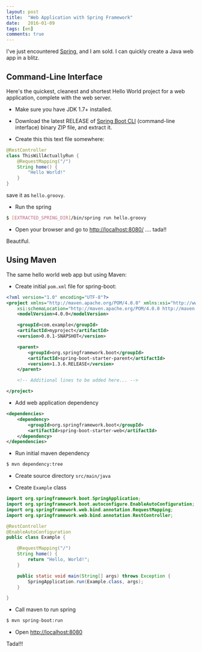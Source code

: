 ```yaml
---
layout: post
title:  "Web Application with Spring Framework"
date:   2016-01-09
tags: [en]
comments: true
---
```


I've just encountered [Spring], and I am sold. I can quickly create a Java web app in a blitz.

## Command-Line Interface

Here's the quickest, cleanest and shortest Hello World project for a web application, complete with the web server.

* Make sure you have JDK 1.7+ installed.

* Download the latest RELEASE of [Spring Boot CLI] (command-line interface) binary ZIP file, and extract it.

* Create this this text file somewhere:

```java
@RestController
class ThisWillActuallyRun {
    @RequestMapping("/")
    String home() {
        "Hello World!"
    }
}
```

  save it as `hello.groovy`.

* Run the spring

```bash
$ [EXTRACTED_SPRING_DIR]/bin/spring run hello.groovy
```

* Open your browser and go to [http://localhost:8080/](http://localhost:8080/) .... tada!!

Beautiful.

## Using Maven

The same hello world web app but using Maven:

* Create initial `pom.xml` file for spring-boot:

```xml
<?xml version="1.0" encoding="UTF-8"?>
<project xmlns="http://maven.apache.org/POM/4.0.0" xmlns:xsi="http://www.w3.org/2001/XMLSchema-instance"
    xsi:schemaLocation="http://maven.apache.org/POM/4.0.0 http://maven.apache.org/xsd/maven-4.0.0.xsd">
    <modelVersion>4.0.0</modelVersion>

    <groupId>com.example</groupId>
    <artifactId>myproject</artifactId>
    <version>0.0.1-SNAPSHOT</version>

    <parent>
        <groupId>org.springframework.boot</groupId>
        <artifactId>spring-boot-starter-parent</artifactId>
        <version>1.3.6.RELEASE</version>
    </parent>

    <!-- Additional lines to be added here... -->

</project>
```

* Add web application dependency

```xml
<dependencies>
    <dependency>
        <groupId>org.springframework.boot</groupId>
        <artifactId>spring-boot-starter-web</artifactId>
    </dependency>
</dependencies>
```

* Run initial maven dependency

```bash
$ mvn dependency:tree
```

* Create source directory `src/main/java`

* Create `Example` class

```java
import org.springframework.boot.SpringApplication;
import org.springframework.boot.autoconfigure.EnableAutoConfiguration;
import org.springframework.web.bind.annotation.RequestMapping;
import org.springframework.web.bind.annotation.RestController;

@RestController
@EnableAutoConfiguration
public class Example {

	@RequestMapping("/")
	String home() {
		return "Hello, World!";
	}

	public static void main(String[] args) throws Exception {
		SpringApplication.run(Example.class, args);
	}

}
```

* Call maven to run spring

```bash
$ mvn spring-boot:run
```

* Open [http://localhost:8080](http://localhost:8080/)

Tada!!!

<!-- URLs -->
[Spring]: (http://spring.io/)
[Spring Boot CLI]: http://repo.spring.io/release/org/springframework/boot/spring-boot-cli/
